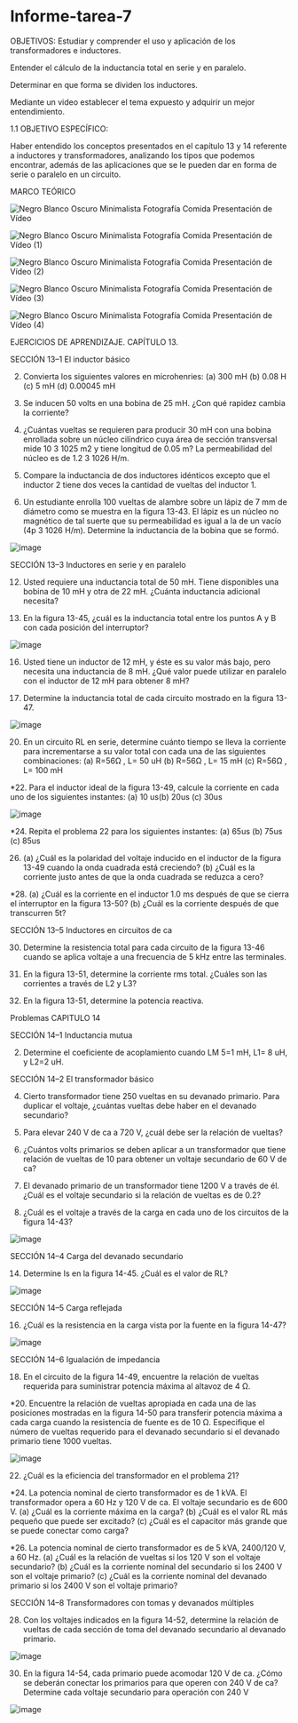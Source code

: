 # Informe-tarea-7

OBJETIVOS:
Estudiar y comprender el uso y aplicación de los transformadores e inductores.

Entender el cálculo de la inductancia total en serie y en paralelo.

Determinar en que forma se dividen los inductores.

Mediante un video establecer el tema expuesto y adquirir un mejor entendimiento.

1.1 OBJETIVO ESPECÍFICO:

Haber entendido los conceptos presentados en el capítulo 13 y 14 referente a inductores y transformadores, analizando los tipos que podemos encontrar, además de las aplicaciones que se le pueden dar en forma de serie o paralelo en un circuito.

MARCO TEÓRICO

![Negro Blanco Oscuro Minimalista Fotografía Comida Presentación de Vídeo](https://user-images.githubusercontent.com/107088999/218621797-ac09bef0-72ea-4d38-b658-6422693d0b6e.jpg)

![Negro Blanco Oscuro Minimalista Fotografía Comida Presentación de Vídeo (1)](https://user-images.githubusercontent.com/107088999/218627116-bdfc2d1b-8c14-4de1-9cb8-b614c3ac3b50.jpg)

![Negro Blanco Oscuro Minimalista Fotografía Comida Presentación de Vídeo (2)](https://user-images.githubusercontent.com/107088999/218627303-a6c4bb44-02ca-44fc-9cfe-fc8831c0b21d.jpg)

![Negro Blanco Oscuro Minimalista Fotografía Comida Presentación de Vídeo (3)](https://user-images.githubusercontent.com/107088999/218627497-eca1d6aa-443b-4524-8d7f-27eb3a453b0d.jpg)

![Negro Blanco Oscuro Minimalista Fotografía Comida Presentación de Vídeo (4)](https://user-images.githubusercontent.com/107088999/218627729-7207e6b1-e4d2-4abc-b708-d6f4a0fdd0ea.jpg)

EJERCICIOS DE APRENDIZAJE.
CAPÍTULO 13.

SECCIÓN 13–1 El inductor básico

2. Convierta los siguientes valores en microhenries:
(a) 300 mH (b) 0.08 H (c) 5 mH (d) 0.00045 mH


4. Se inducen 50 volts en una bobina de 25 mH. ¿Con qué rapidez cambia la corriente?


6. ¿Cuántas vueltas se requieren para producir 30 mH con una bobina enrollada sobre un núcleo cilíndrico cuya área de sección transversal mide 10 3 1025 m2 y tiene longitud de 0.05 m? La permeabilidad del núcleo es de 1.2 3 1026 H/m.


8. Compare la inductancia de dos inductores idénticos excepto que el inductor 2 tiene dos veces la cantidad de vueltas del inductor 1.


10. Un estudiante enrolla 100 vueltas de alambre sobre un lápiz de 7 mm de diámetro como se muestra en la figura 13-43. El lápiz es un núcleo no magnético de tal suerte que su permeabilidad es igual a la de un vacío (4p 3 1026 H/m). Determine la inductancia de la bobina que se formó.

![image](https://user-images.githubusercontent.com/107088999/219071442-573c1865-492d-46dd-9f73-056348f31ce9.png)

SECCIÓN 13–3 Inductores en serie y en paralelo

12. Usted requiere una inductancia total de 50 mH. Tiene disponibles una bobina de 10 mH y otra de 22 mH. ¿Cuánta inductancia adicional necesita?


14. En la figura 13-45, ¿cuál es la inductancia total entre los puntos A y B con cada posición del interruptor?

![image](https://user-images.githubusercontent.com/107088999/219071940-a62a8130-fcc0-4929-94b4-56a08be075d1.png)


16. Usted tiene un inductor de 12 mH, y éste es su valor más bajo, pero necesita una inductancia de 8 mH. ¿Qué valor puede utilizar en paralelo con el inductor de 12 mH para obtener 8 mH?



18. Determine la inductancia total de cada circuito mostrado en la figura 13-47.

![image](https://user-images.githubusercontent.com/107088999/219072436-579537f8-d620-4464-a0a2-cde8798cc909.png)


20. En un circuito RL en serie, determine cuánto tiempo se lleva la corriente para incrementarse a su valor
total con cada una de las siguientes combinaciones:
(a) R=56Ω , L= 50 uH (b)  R=56Ω , L= 15 mH (c)  R=56Ω , L= 100 mH 


*22. Para el inductor ideal de la figura 13-49, calcule la corriente en cada uno de los siguientes instantes:
(a) 10 us(b) 20us (c) 30us 

![image](https://user-images.githubusercontent.com/107088999/219074556-10afb5b7-7a5d-4610-8130-8456408afc1b.png)


*24. Repita el problema 22 para los siguientes instantes:
(a) 65us (b) 75us (c) 85us


26. (a) ¿Cuál es la polaridad del voltaje inducido en el inductor de la figura 13-49 cuando la onda cuadrada está creciendo?
(b) ¿Cuál es la corriente justo antes de que la onda cuadrada se reduzca a cero?


*28. (a) ¿Cuál es la corriente en el inductor 1.0 ms después de que se cierra el interruptor en la figura 13-50?
(b) ¿Cuál es la corriente después de que transcurren 5t?


SECCIÓN 13–5 Inductores en circuitos de ca

30. Determine la resistencia total para cada circuito de la figura 13-46 cuando se aplica voltaje a una frecuencia de 5 kHz entre las terminales.

32. En la figura 13-51, determine la corriente rms total. ¿Cuáles son las corrientes a través de L2 y L3?


34. En la figura 13-51, determine la potencia reactiva.

Problemas CAPITULO 14

SECCIÓN 14–1 Inductancia mutua

2. Determine el coeficiente de acoplamiento cuando LM 5=1 mH, L1= 8 uH, y L2=2 uH.


SECCIÓN 14–2 El transformador básico

4. Cierto transformador tiene 250 vueltas en su devanado primario. Para duplicar el voltaje, ¿cuántas
vueltas debe haber en el devanado secundario?

6. Para elevar 240 V de ca a 720 V, ¿cuál debe ser la relación de vueltas?


8. ¿Cuántos volts primarios se deben aplicar a un transformador que tiene relación de vueltas de 10 para obtener un voltaje secundario de 60 V de ca?


10. El devanado primario de un transformador tiene 1200 V a través de él. ¿Cuál es el voltaje secundario si la relación de vueltas es de 0.2?


12. ¿Cuál es el voltaje a través de la carga en cada uno de los circuitos de la figura 14-43?

![image](https://user-images.githubusercontent.com/107088999/219077361-141314f1-8413-44d4-89e5-a4e033b8ea0c.png)


SECCIÓN 14–4 Carga del devanado secundario

14. Determine Is en la figura 14-45. ¿Cuál es el valor de RL?

![image](https://user-images.githubusercontent.com/107088999/219078034-98a67f8b-9db6-4201-91b5-e12ea7c5baf6.png)


SECCIÓN 14–5 Carga reflejada

16. ¿Cuál es la resistencia en la carga vista por la fuente en la figura 14-47?

![image](https://user-images.githubusercontent.com/107088999/219078399-df6cc239-9a5d-4b3b-8d77-1863bdba3e68.png)


SECCIÓN 14–6 Igualación de impedancia

18. En el circuito de la figura 14-49, encuentre la relación de vueltas requerida para suministrar potencia
máxima al altavoz de 4 Ω.

*20. Encuentre la relación de vueltas apropiada en cada una de las posiciones mostradas en la figura 14-50 para transferir potencia máxima a cada carga cuando la resistencia de fuente es de 10 Ω. Especifique el número de vueltas requerido para el devanado secundario si el devanado primario tiene 1000 vueltas.

![image](https://user-images.githubusercontent.com/107088999/219079960-f1de46cb-6b3c-4767-86fe-7b87965c6e8c.png)

22. ¿Cuál es la eficiencia del transformador en el problema 21?


*24. La potencia nominal de cierto transformador es de 1 kVA. El transformador opera a 60 Hz y 120 V de ca. El voltaje secundario es de 600 V.
(a) ¿Cuál es la corriente máxima en la carga?
(b) ¿Cuál es el valor RL más pequeño que puede ser excitado?
(c) ¿Cuál es el capacitor más grande que se puede conectar como carga?


*26. La potencia nominal de cierto transformador es de 5 kVA, 2400/120 V, a 60 Hz.
(a) ¿Cuál es la relación de vueltas si los 120 V son el voltaje secundario?
(b) ¿Cuál es la corriente nominal del secundario si los 2400 V son el voltaje primario?
(c) ¿Cuál es la corriente nominal del devanado primario si los 2400 V son el voltaje primario?



SECCIÓN 14–8 Transformadores con tomas y devanados múltiples

28. Con los voltajes indicados en la figura 14-52, determine la relación de vueltas de cada sección de toma del devanado secundario al devanado primario.

![image](https://user-images.githubusercontent.com/107088999/219081758-48b28a0d-3e02-4181-946c-e8ec024d5545.png)

30. En la figura 14-54, cada primario puede acomodar 120 V de ca. ¿Cómo se deberán conectar los primarios para que operen con 240 V de ca? Determine cada voltaje secundario para operación con 240 V

![image](https://user-images.githubusercontent.com/107088999/219082069-1502c29c-deed-430b-8b89-c6e6a3073f81.png)
































































































